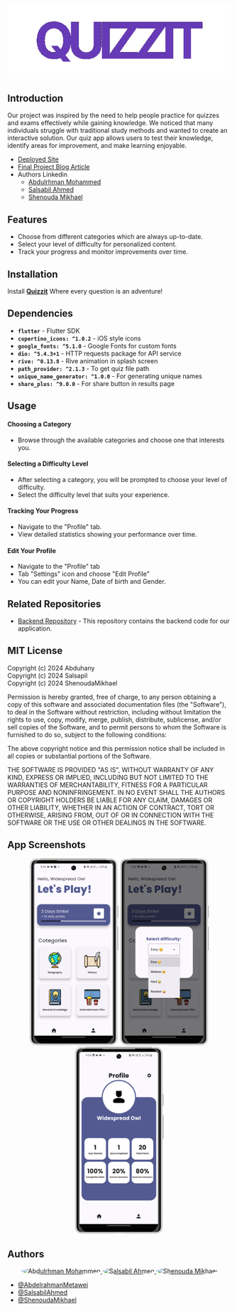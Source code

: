 ![Logo](images/Timeline%201(1).gif)

## Introduction

Our project was inspired by the need to help people practice for quizzes and exams effectively while gaining knowledge. We noticed that many individuals struggle with traditional study methods and wanted to create an interactive solution. Our quiz app allows users to test their knowledge, identify areas for improvement, and make learning enjoyable.
- [Deployed Site](https://quizzit.thedreamcatcher.dev/)
- [Final Project Blog Article](https://your-blog-article-url.com)
- Authors Linkedin
  - [Abdulrhman Mohammed](https://www.linkedin.com/in/abduhany/)
  - [Salsabil Ahmed](https://www.linkedin.com/in/salsabil-ahmed-642a77287/)
  - [Shenouda Mikhael](https://www.linkedin.com/in/shenoudamikhael/)

## Features
- Choose from different categories which are always up-to-date.
- Select your level of difficulty for personalized content.
- Track your progress and monitor improvements over time.

## Installation
 
Install [**Quizzit**](https://play.google.com/store/apps/details?id=dev.thedreamcatcher.quizzit) Where every question is an adventure!

## Dependencies

- **`flutter`** - Flutter SDK
- **`cupertino_icons: ^1.0.2`** - iOS style icons
- **`google_fonts: ^5.1.0`** - Google Fonts for custom fonts
- **`dio: ^5.4.3+1`** - HTTP requests package for API service
- **`rive: ^0.13.8`** - Rive animation in splash screen
- **`path_provider: ^2.1.3`** - To get quiz file path
- **`unique_name_generator: ^1.0.0`** - For generating unique names
- **`share_plus: ^9.0.0`** - For share button in results page

## Usage
#### Choosing a Category
- Browse through the available categories and choose one that interests you.
#### Selecting a Difficulty Level
- After selecting a category, you will be prompted to choose your level of difficulty.
- Select the difficulty level that suits your experience.
#### Tracking Your Progress
- Navigate to the "Profile" tab.
- View detailed statistics showing your performance over time.
#### Edit Your Profile
- Navigate to the "Profile" tab
- Tab "Settings" icon and choose "Edit Profile"
- You can edit your Name, Date of birth and Gender.

## Related Repositories
- [Backend Repository](https://github.com/ShenoudaMikhael/quizzit_backend) - This repository contains the backend code for our application.

## MIT License

Copyright (c) 2024 Abduhany    
Copyright (c) 2024 Salsapil    
Copyright (c) 2024 ShenoudaMikhael   

Permission is hereby granted, free of charge, to any person obtaining a copy
of this software and associated documentation files (the "Software"), to deal
in the Software without restriction, including without limitation the rights
to use, copy, modify, merge, publish, distribute, sublicense, and/or sell
copies of the Software, and to permit persons to whom the Software is
furnished to do so, subject to the following conditions:

The above copyright notice and this permission notice shall be included in all
copies or substantial portions of the Software.

THE SOFTWARE IS PROVIDED "AS IS", WITHOUT WARRANTY OF ANY KIND, EXPRESS OR
IMPLIED, INCLUDING BUT NOT LIMITED TO THE WARRANTIES OF MERCHANTABILITY,
FITNESS FOR A PARTICULAR PURPOSE AND NONINFRINGEMENT. IN NO EVENT SHALL THE
AUTHORS OR COPYRIGHT HOLDERS BE LIABLE FOR ANY CLAIM, DAMAGES OR OTHER
LIABILITY, WHETHER IN AN ACTION OF CONTRACT, TORT OR OTHERWISE, ARISING FROM,
OUT OF OR IN CONNECTION WITH THE SOFTWARE OR THE USE OR OTHER DEALINGS IN THE
SOFTWARE.

## App Screenshots

<p align="center">
    <img src="images/Categories_features.png" alt="Categories Features" width="200"/>
    <img src="images/Difficulty_feature.png" alt="Difficulty Feature" width="200"/>
    <img src="images/Stats_feature.png" alt="Stats Feature" width="200"/>
</p>

## Authors

<div align="center">
    <a href="https://www.linkedin.com/in/abduhany/">
        <img src="path_to_abdulrhman_image" alt="Abdulrhman Mohammed" style="border-radius: 50%;" width="100">
    </a>
    <a href="https://www.linkedin.com/in/salsabil-ahmed-642a77287/">
        <img src="path_to_salsabil_image" alt="Salsabil Ahmed" style="border-radius: 50%;" width="100">
    </a>
    <a href="https://www.linkedin.com/in/shenoudamikhael/">
        <img src="path_to_shenouda_image" alt="Shenouda Mikhael" style="border-radius: 50%;" width="100">
    </a>
</div>

- [@AbdelrahmanMetawei](https://github.com/Abduhany/)
- [@SalsabilAhmed](https://github.com/Salsapil)
- [@ShenoudaMikhael](https://github.com/ShenoudaMikhael)